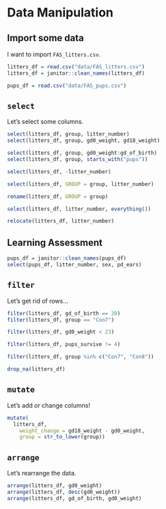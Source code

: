 Data Manipulation
================

## Import some data

I want to import `FAS_litters.csv`.

``` r
litters_df = read.csv("data/FAS_litters.csv")
litters_df = janitor::clean_names(litters_df)

pups_df = read.csv("data/FAS_pups.csv")
```

## `select`

Let’s select some columns.

``` r
select(litters_df, group, litter_number)
select(litters_df, group, gd0_weight, gd18_weight)

select(litters_df, group, gd0_weight:gd_of_birth)
select(litters_df, group, starts_with("pups"))

select(litters_df, -litter_number)

select(litters_df, GROUP = group, litter_number)

rename(litters_df, GROUP = group)

select(litters_df, litter_number, everything())

relocate(litters_df, litter_number)
```

## Learning Assessment

``` r
pups_df = janitor::clean_names(pups_df)
select(pups_df, litter_number, sex, pd_ears)
```

## `filter`

Let’s get rid of rows…

``` r
filter(litters_df, gd_of_birth == 20)
filter(litters_df, group == "Con7")

filter(litters_df, gd0_weight < 23)

filter(litters_df, pups_survive != 4)

filter(litters_df, group %in% c("Con7", "Con8"))

drop_na(litters_df)
```

## `mutate`

Let’s add or change columns!

``` r
mutate(
  litters_df, 
    weight_change = gd18_weight - gd0_weight,
    group = str_to_lower(group))
```

## `arrange`

Let’s rearrange the data.

``` r
arrange(litters_df, gd0_weight)
arrange(litters_df, desc(gd0_weight))
arrange(litters_df, gd_of_birth, gd0_weight)
```
